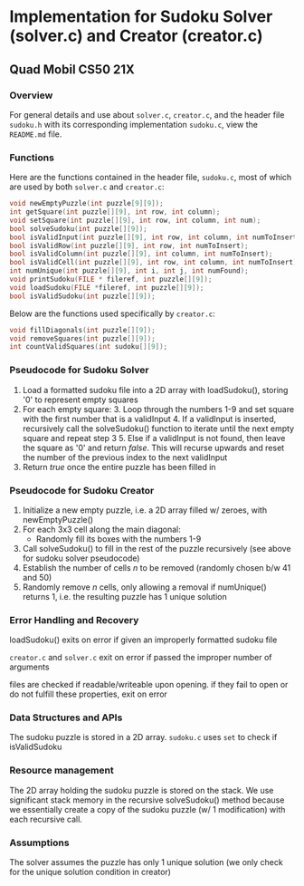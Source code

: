 # Implementation for Sudoku Solver (solver.c) and Creator (creator.c)
## Quad Mobil CS50 21X

### Overview

For general details and use about `solver.c`, `creator.c`, and the header file `sudoku.h` with its corresponding implementation `sudoku.c`, view the `README.md` file.


### Functions

Here are the functions contained in the header file, `sudoku.c`, most of which are used by both `solver.c` and `creator.c`:

```c
void newEmptyPuzzle(int puzzle[9][9]);
int getSquare(int puzzle[][9], int row, int column);
void setSquare(int puzzle[][9], int row, int column, int num);
bool solveSudoku(int puzzle[][9]);
bool isValidInput(int puzzle[][9], int row, int column, int numToInsert);
bool isValidRow(int puzzle[][9], int row, int numToInsert);
bool isValidColumn(int puzzle[][9], int column, int numToInsert);
bool isValidCell(int puzzle[][9], int row, int column, int numToInsert);
int numUnique(int puzzle[][9], int i, int j, int numFound);
void printSudoku(FILE * fileref, int puzzle[][9]);
void loadSudoku(FILE *fileref, int puzzle[][9]);
bool isValidSudoku(int puzzle[][9]);
```

Below are the functions used specifically by `creator.c`:

```c
void fillDiagonals(int puzzle[][9]);
void removeSquares(int puzzle[][9]);
int countValidSquares(int sudoku[][9]);
```

### Pseudocode for Sudoku Solver

1. Load a formatted sudoku file into a 2D array with loadSudoku(), storing '0' to represent empty squares
2. For each empty square:
    3. Loop through the numbers 1-9 and set square with the first number that is a validInput
    4. If a validInput is inserted, recursively call the solveSudoku() function to iterate until the next empty square and repeat step 3
    5. Else if a validInput is not found, then leave the square as '0' and return *false*. This will recurse upwards and reset the number of the previous index to the next validInput
6. Return *true* once the entire puzzle has been filled in


### Pseudocode for Sudoku Creator

1. Initialize a new empty puzzle, i.e. a 2D array filled w/ zeroes, with newEmptyPuzzle()
2. For each 3x3 cell along the main diagonal:
    - Randomly fill its boxes with the numbers 1-9
3. Call solveSudoku() to fill in the rest of the puzzle recursively (see above for sudoku solver pseudocode)
4. Establish the number of cells *n* to be removed (randomly chosen b/w 41 and 50)
5. Randomly remove *n* cells, only allowing a removal if numUnique() returns 1, i.e. the resulting puzzle has 1 unique solution


### Error Handling and Recovery

loadSudoku() exits on error if given an improperly formatted sudoku file

`creator.c` and `solver.c` exit on error if passed the improper number of arguments 

files are checked if readable/writeable upon opening. if they fail to open or do not fulfill these properties, exit on error


### Data Structures and APIs

The sudoku puzzle is stored in a 2D array.
`sudoku.c` uses `set` to check if isValidSudoku


### Resource management

The 2D array holding the sudoku puzzle is stored on the stack. We use significant stack memory in the recursive solveSudoku() method because we essentially create a copy of the sudoku puzzle (w/ 1 modification) with each recursive call.


### Assumptions

The solver assumes the puzzle has only 1 unique solution (we only check for the unique solution condition in creator)
